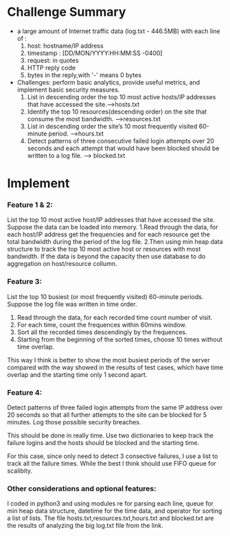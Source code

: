 # Challenge Summary

- a large amount of Internet traffic data (log.txt - 446.5MB) with each line of :
    1. host: hostname/IP address
    2. timestamp : [DD/MON/YYYY:HH:MM:SS -0400]
    3. request: in quotes
    4. HTTP reply code
    5. bytes in the reply,with '-' means 0 bytes
- Challenges: perform basic analytics, provide useful metrics, and implement basic security measures.
    1. List in descending order the top 10 most active hosts/IP addresses that have accessed the site.-->hosts.txt
    2. Identify the top 10 resources(descending order) on the site that consume the most bandwidth. -->resources.txt
    3. List in descending order the site’s 10 most frequently visited 60-minute period. -->hours.txt
    4. Detect patterns of three consecutive failed login attempts over 20 seconds and each attempt that would have                      been blocked should be written to a log file. --> blocked.txt
# Implement
### Feature 1 & 2: 
List the top 10 most active host/IP addresses that have accessed the site.
Suppose the data can be loaded into memory.
1.Read through the data, for each host/IP address get the frequencies and for each resource get the total bandwidth during the period of the log file.
2.Then using min heap data structure to track the top 10 most active host or resources with most bandwidth.
If the data is beyond the capacity then use database to do aggregation on host/resource collumn.

### Feature 3:
List the top 10 busiest (or most frequently visited) 60-minute periods.
Suppose the log file was written in time order.
1. Read through the data, for each recorded time count number of visit.
2. For each time, count the frequences within 60mins window.
3. Sort all the recorded times descendingly by the frequences.
4. Starting from the beginning of the sorted times, choose 10 times without time overlap. 

This way I think is better to show the most busiest periods of the server compared with the way showed in the results of test cases, which have time overlap and the starting time only 1 second apart.

### Feature 4: 
Detect patterns of three failed login attempts from the same IP address over 20 seconds so that all further attempts to the site can be blocked for 5 minutes. Log those possible security breaches.

This should be done in really time. Use two dictionaries to keep track the failure logins and the hosts should be blocked and the starting time.

For this case, since only need to detect 3 consective failures, I use a list to track all the failure times. While the best I think should use FIFO  queue for scalibity.


### Other considerations and optional features:
I coded in python3 and using modules re for parsing each line, queue for min heap data structure, datetime for the time data, and operator for sorting a list of lists.
The file hosts.txt,resources.txt,hours.txt and blocked.txt are the results of analyzing the big log.txt file from the link.


